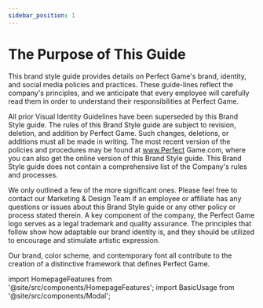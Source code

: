 ```yaml
---
sidebar_position: 1
---
```


# The Purpose of This Guide

This brand style guide provides details on Perfect Game's brand, identity, and social media policies and practices. These guide-lines reflect the company's principles, and we anticipate that every employee will carefully read them in order to understand their responsibilities at Perfect Game.

All prior Visual Identity Guidelines have been superseded by this Brand Style guide. The rules of this Brand Style guide are subject to revision, deletion, and addition by Perfect Game. Such changes, deletions, or additions must all be made in writing. The most recent version of the policies and procedures may be found at www.Perfect Game.com, where you can also get the online version of this Brand Style guide. This Brand Style guide does not contain a comprehensive list of the Company's rules and processes.

We only outlined a few of the more significant ones. Please feel free to contact our Marketing & Design Team if an employee or affiliate has any questions or issues about this Brand Style guide or any other policy or process stated therein. A key component of the company, the Perfect Game logo serves as a legal trademark and quality assurance. The principles that follow show how adaptable our brand identity is, and they should be utilized to encourage and stimulate artistic expression.

Our brand, color scheme, and contemporary font all contribute to the creation of a distinctive framework that defines Perfect Game.

import HomepageFeatures from '@site/src/components/HomepageFeatures';
import BasicUsage from '@site/src/components/Modal';

<main>
<HomepageFeatures>
  </HomepageFeatures>
  
</main>

